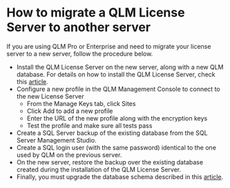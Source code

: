 # How to migrate a QLM License Server to another server

If you are using QLM Pro or Enterprise and need to migrate your license server to a new server, follow the procedure below.

* Install the QLM License Server on the new server, along with a new QLM database. For details on how to install the QLM License Server, check this [article](https://support.soraco.co/hc/en-us/articles/202937924-How-to-install-the-QLM-License-Server).
* Configure a new profile in the QLM Management Console to connect to the new License Server
  * From the Manage Keys tab, click Sites
  * Click Add to add a new profile
  * Enter the URL of the new profile along with the encryption keys
  * Test the profile and make sure all tests pass
* Create a SQL Server backup of the existing database from the SQL Server Management Studio.
* Create a SQL login user (with the same password) identical to the one used by QLM on the previous server.&#x20;
* On the new server, restore the backup over the existing database created during the installation of the QLM License Server.
* Finally, you must upgrade the database schema described in this [article](how-to-perform-a-db-schema-upgrade.md).

&#x20;
